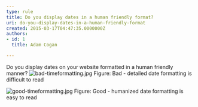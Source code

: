 ```yaml
---
type: rule
title: Do you display dates in a human friendly format?
uri: do-you-display-dates-in-a-human-friendly-format
created: 2015-03-17T04:47:35.0000000Z
authors:
- id: 1
  title: Adam Cogan

---
```


 ​​Do you display dates on your website formatted in a human friendly manner? 
​​![bad-timeformatting.jpg](/PublishingImages/bad-timeformatting.jpg)
Figure: Bad - detailed date formatting is difficult to read


![good-timeformatting.jpg](/PublishingImages/good-timeformatting.jpg)
Figure: Good - humanized​ date formatting is easy to read
